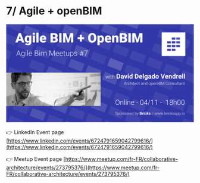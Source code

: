 # 7/ Agile + openBIM

![](../../.gitbook/assets/meetup7-cover-agile--bim-openbim-david-delgado-vendrell-v3.png)



👉 LinkedIn Event page [https://www.linkedin.com/events/6724791659042799616/](https://www.linkedin.com/events/6724791659042799616/)

👉 Meetup Event page [https://www.meetup.com/fr-FR/collaborative-architecture/events/273795376/](https://www.meetup.com/fr-FR/collaborative-architecture/events/273795376/)



